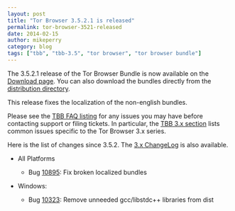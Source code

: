 ```yaml
---
layout: post
title: "Tor Browser 3.5.2.1 is released"
permalink: tor-browser-3521-released
date: 2014-02-15
author: mikeperry
category: blog
tags: ["tbb", "tbb-3.5", "tor browser", "tor browser bundle"]
---
```


The 3.5.2.1 release of the Tor Browser Bundle is now available on the [Download page](https://www.torproject.org/download/download-easy.html). You can also download the bundles directly from the [distribution directory](https://www.torproject.org/dist/torbrowser/3.5.2.1/).

This release fixes the localization of the non-english bundles.

Please see the [TBB FAQ listing](https://www.torproject.org/docs/faq.html.en#TBBGeneral) for any issues you may have before contacting support or filing tickets. In particular, the [TBB 3.x section](https://www.torproject.org/docs/faq.html.en#TBB3.x) lists common issues specific to the Tor Browser 3.x series.

Here is the list of changes since 3.5.2. The [3.x ChangeLog](https://gitweb.torproject.org/builders/tor-browser-bundle.git/blob/refs/heads/master:/Bundle-Data/Docs/ChangeLog.txt) is also available.

- All Platforms
  - Bug [10895](https://bugs.torproject.org/10895): Fix broken localized bundles 

- Windows:
  - Bug [10323](https://bugs.torproject.org/10323): Remove unneeded gcc/libstdc++ libraries from dist 


